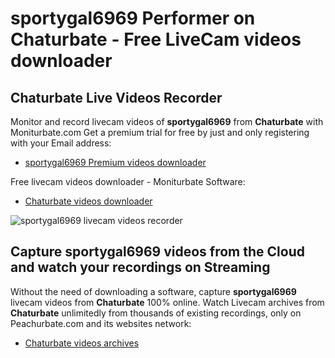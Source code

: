# sportygal6969 Performer on Chaturbate - Free LiveCam videos downloader

## Chaturbate Live Videos Recorder

Monitor and record livecam videos of **sportygal6969** from **Chaturbate** with Moniturbate.com
Get a premium trial for free by just and only registering with your Email address:
* [sportygal6969 Premium videos downloader](https://moniturbate.com/request-demo-licence-key.html)

Free livecam videos downloader - Moniturbate Software:
* [Chaturbate videos downloader](https://moniturbate.com/moniturbate-download-software.html)

![sportygal6969 livecam videos recorder](https://peachurnet.com/templates/moniturbate-software.png)


## Capture sportygal6969 videos from the Cloud and watch your recordings on Streaming

Without the need of downloading a software, capture **sportygal6969** livecam videos from **Chaturbate** 100% online.
Watch Livecam archives from **Chaturbate** unlimitedly from thousands of existing recordings, only on Peachurbate.com and its websites network:
* [Chaturbate videos archives](https://peachurnet.com/)